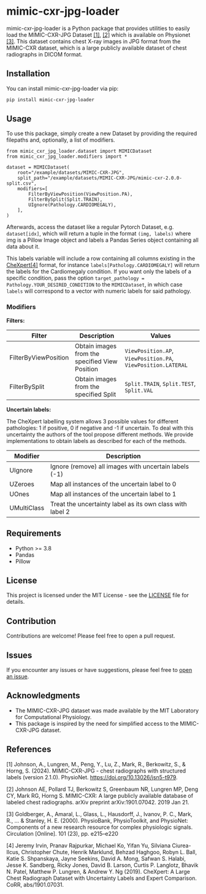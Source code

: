 # mimic-cxr-jpg-loader

mimic-cxr-jpg-loader is a Python package that provides utilities to easily load the MIMIC-CXR-JPG Dataset [\[1\]](#1), [\[2\]](#2) which is available on Physionet [\[3\]](#3). This dataset contains chest X-ray images in JPG format from the MIMIC-CXR dataset, which is a large publicly available dataset of chest radiographs in DICOM format.

## Installation

You can install mimic-cxr-jpg-loader via pip:

```bash
pip install mimic-cxr-jpg-loader
```

## Usage

To use this package, simply create a new Dataset by providing the required filepaths and, optionally, a list of modifiers.

```python3
from mimic_cxr_jpg_loader.dataset import MIMICDataset
from mimic_cxr_jpg_loader.modifiers import *

dataset = MIMICDataset(
    root="/example/datasets/MIMIC-CXR-JPG",
    split_path="/example/datasets/MIMIC-CXR-JPG/mimic-cxr-2.0.0-split.csv",
    modifiers=[
        FilterByViewPosition(ViewPosition.PA),
        FilterBySplit(Split.TRAIN),
        UIgnore(Pathology.CARDIOMEGALY),
    ],
)
```

Afterwards, access the dataset like a regular Pytorch Dataset, e.g. `dataset[idx]`, which will return a tuple in the format `(img, labels)` where img is a Pillow Image object and labels a Pandas Series object containing all data about it.

This labels variable will include a row containing all columns existing in the [CheXpert](https://stanfordmlgroup.github.io/competitions/chexpert/)[\[4\]](#4) format, for instance `labels[Pathology.CARDIOMEGALY]` will return the labels for the Cardiomegaly condition. If you want only the labels of a specific condition, pass the option `target_pathology = Pathology.YOUR_DESIRED_CONDITION` to the `MIMICDataset`, in which case `labels` will correspond to a vector with numeric labels for said pathology.

### Modifiers

**Filters:**

| Filter | Description | Values |
| ------ | ----------- | ------ |
| FilterByViewPosition | Obtain images from the specified View Position | `ViewPosition.AP`, `ViewPosition.PA`, `ViewPosition.LATERAL` |
| FilterBySplit | Obtain images from the specified Split | `Split.TRAIN`, `Split.TEST`, `Split.VAL` |

**Uncertain labels:**

The CheXpert labelling system allows 3 possible values for different pathologies: 1 if positive, 0 if negative and -1 if uncertain. To deal with this uncertainty the authors of the tool propose different methods. We provide implementations to obtain labels as described for each of the methods.

| Modifier | Description |
| ------- | ------------ |
| UIgnore | Ignore (remove) all images with uncertain labels (-1) |
| UZeroes | Map all instances of the uncertain label to 0
| UOnes | Map all instances of the uncertain label to 1
| UMultiClass | Treat the uncertainty label as its own class with label 2 |

## Requirements

- Python >= 3.8
- Pandas
- Pillow

## License

This project is licensed under the MIT License - see the [LICENSE](LICENSE) file for details.

## Contribution

Contributions are welcome! Please feel free to open a pull request.

## Issues

If you encounter any issues or have suggestions, please feel free to [open an issue](https://github.com/filipepcampos/mimic-cxr-jpg-loader/issues).

## Acknowledgments

- The MIMIC-CXR-JPG dataset was made available by the MIT Laboratory for Computational Physiology.
- This package is inspired by the need for simplified access to the MIMIC-CXR-JPG dataset.

## References

<a id="1">\[1\]</a>
Johnson, A., Lungren, M., Peng, Y., Lu, Z., Mark, R., Berkowitz, S., & Horng, S. (2024). MIMIC-CXR-JPG - chest radiographs with structured labels (version 2.1.0). PhysioNet. https://doi.org/10.13026/jsn5-t979.

<a id="2">\[2\]</a>
Johnson AE, Pollard TJ, Berkowitz S, Greenbaum NR, Lungren MP, Deng CY, Mark RG, Horng S. MIMIC-CXR: A large publicly available database of labeled chest radiographs. arXiv preprint arXiv:1901.07042. 2019 Jan 21.

<a id="3">\[3\]</a>
Goldberger, A., Amaral, L., Glass, L., Hausdorff, J., Ivanov, P. C., Mark, R., ... & Stanley, H. E. (2000). PhysioBank, PhysioToolkit, and PhysioNet: Components of a new research resource for complex physiologic signals. Circulation \[Online\]. 101 (23), pp. e215–e220

<a id="4">\[4\]</a>
Jeremy Irvin, Pranav Rajpurkar, Michael Ko, Yifan Yu, Silviana Ciurea-Ilcus, Christopher Chute, Henrik Marklund, Behzad Haghgoo, Robyn L. Ball, Katie S. Shpanskaya, Jayne Seekins, David A. Mong, Safwan S. Halabi, Jesse K. Sandberg, Ricky Jones, David B. Larson, Curtis P. Langlotz, Bhavik N. Patel, Matthew P. Lungren, & Andrew Y. Ng (2019). CheXpert: A Large Chest Radiograph Dataset with Uncertainty Labels and Expert Comparison. CoRR, abs/1901.07031.
